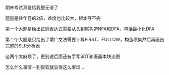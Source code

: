 期末考试真是给我整无语了

题量是往年卷的2倍，难度也比较大，根本写不完

第一个大题是给出正则表达式需要从头到尾构造NFA和DFA，包括最小化DFA

第二个大题是只给出了增广文法需要计算FIRST、FOLLOW，构造项集然后再画出完整的SLR分析表

这两个太麻烦了，更别说后面还有手写SDT和画基本块流图

怎么什么事情一到智软就显得这么麻烦...